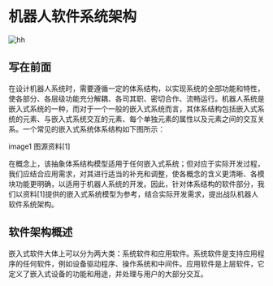 # 机器人软件系统架构

![hh](https://img.shields.io/badge/version-1.0.0-green)

## 写在前面

在设计机器人系统时，需要遵循一定的体系结构，以实现系统的全部功能和特性，使各部分、各层级功能充分解耦、各司其职、密切合作、流畅运行。机器人系统是嵌入式系统的一种，而对于一个一般的嵌入式系统而言，其体系结构包括嵌入式系统的元素、与嵌入式系统交互的元素、每个单独元素的属性以及元素之间的交互关系。一个常见的嵌入式系统体系结构如下图所示：

image1
图源资料[1]

在概念上，该抽象体系结构模型适用于任何嵌入式系统；但对应于实际开发过程，我们应结合应用需求，对其进行适当的补充和调整，使各概念的含义更清晰、各模块功能更明确，以适用于机器人系统的开发。因此，针对体系结构的软件部分，我们以资料[1]提供的嵌入式系统模型为参考，结合实际开发需求，提出战队机器人软件系统架构。

## 软件架构概述

嵌入式软件大体上可以分为两大类：系统软件和应用软件。系统软件是支持应用程序的任何软件，例如设备驱动程序、操作系统和中间件。应用软件是上层软件，它定义了嵌入式设备的功能和用途，并处理与用户的大部分交互。

